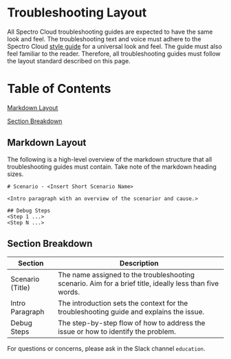 # Troubleshooting Layout

All Spectro Cloud troubleshooting guides are expected to have the same look and feel. The troubleshooting text and voice must adhere to the Spectro Cloud [style guide](https://github.com/rahulhazra97/Documentation-Guide/wiki/Spectro-Cloud-Style-Guide) for a universal look and feel. The guide must also feel familiar to the reader. Therefore, all troubleshooting guides must follow the layout standard described on this page.

# Table of Contents

 [Markdown Layout](#markdown-layout)

 [Section Breakdown](#section-breakdown)


## Markdown Layout

The following is a high-level overview of the markdown structure that all troubleshooting guides must contain. Take note of the markdown heading sizes.
```
# Scenario - <Insert Short Scenario Name>

<Intro paragraph with an overview of the scenarior and cause.>

## Debug Steps
<Step 1 ...>
<Step N ...>
```

## Section Breakdown

| Section        | Description |
|----------------|-------------|
| Scenario (Title)   | The name assigned to the troubleshooting scenario. Aim for a brief title, ideally less than five words. |
| Intro Paragraph  | The introduction sets the context for the troubleshooting guide and explains the issue. |
| Debug Steps  |  The step-by-step flow of how to address the issue or how to identify the problem. |

For questions or concerns, please ask in the  Slack channel `education`. 